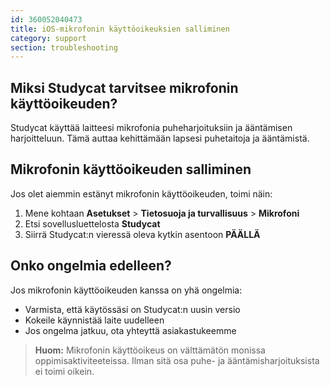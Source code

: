 ```yaml
---
id: 360052040473
title: iOS-mikrofonin käyttöoikeuksien salliminen
category: support
section: troubleshooting
---
```

## Miksi Studycat tarvitsee mikrofonin käyttöoikeuden?

Studycat käyttää laitteesi mikrofonia puheharjoituksiin ja ääntämisen harjoitteluun. Tämä auttaa kehittämään lapsesi puhetaitoja ja ääntämistä.

## Mikrofonin käyttöoikeuden salliminen

Jos olet aiemmin estänyt mikrofonin käyttöoikeuden, toimi näin:

1. Mene kohtaan **Asetukset** > **Tietosuoja ja turvallisuus** > **Mikrofoni**
2. Etsi sovellusluettelosta **Studycat**
3. Siirrä Studycat:n vieressä oleva kytkin asentoon **PÄÄLLÄ**

## Onko ongelmia edelleen?

Jos mikrofonin käyttöoikeuden kanssa on yhä ongelmia:

- Varmista, että käytössäsi on Studycat:n uusin versio
- Kokeile käynnistää laite uudelleen
- Jos ongelma jatkuu, ota yhteyttä asiakastukeemme

> **Huom:** Mikrofonin käyttöoikeus on välttämätön monissa oppimisaktiviteeteissa. Ilman sitä osa puhe- ja ääntämisharjoituksista ei toimi oikein.

